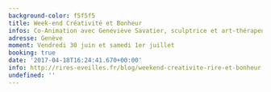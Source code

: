 ```yaml
---
background-color: f5f5f5
title: Week-end Créativité et Bonheur
infos: Co-Animation avec Geneviève Savatier, sculptrice et art-thérapeute
adresse: Genève
moment: Vendredi 30 juin et samedi 1er juillet
booking: true
date: '2017-04-18T16:24:41.670+00:00'
info: http://rires-eveilles.fr/blog/weekend-creativite-rire-et-bonheur
undefined: ''
---
```


